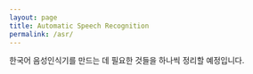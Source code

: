```yaml
---
layout: page
title: Automatic Speech Recognition
permalink: /asr/
---
```

한국어 음성인식기를 만드는 데 필요한 것들을 하나씩 정리할 예정입니다.
